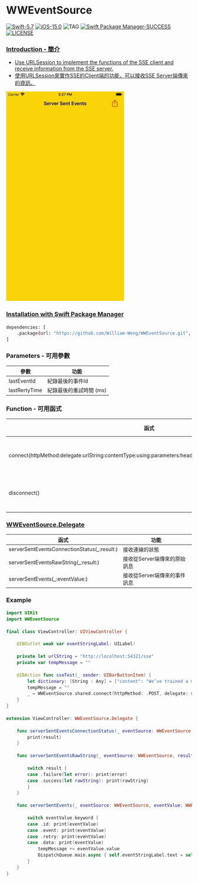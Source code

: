 # WWEventSource
[![Swift-5.7](https://img.shields.io/badge/Swift-5.7-orange.svg?style=flat)](https://developer.apple.com/swift/) [![iOS-15.0](https://img.shields.io/badge/iOS-15.0-pink.svg?style=flat)](https://developer.apple.com/swift/) ![TAG](https://img.shields.io/github/v/tag/William-Weng/WWEventSource) [![Swift Package Manager-SUCCESS](https://img.shields.io/badge/Swift_Package_Manager-SUCCESS-blue.svg?style=flat)](https://developer.apple.com/swift/) [![LICENSE](https://img.shields.io/badge/LICENSE-MIT-yellow.svg?style=flat)](https://developer.apple.com/swift/)

### [Introduction - 簡介](https://swiftpackageindex.com/William-Weng)
- [Use URLSession to implement the functions of the SSE client and receive information from the SSE server.]()
- [使用URLSession來實作SSE的Client端的功能，可以接收SSE Server端傳來的資訊。](https://apifox.com/apiskills/sse-vs-websocket/)

![](./Example.webp)

### [Installation with Swift Package Manager](https://medium.com/彼得潘的-swift-ios-app-開發問題解答集/使用-spm-安裝第三方套件-xcode-11-新功能-2c4ffcf85b4b)
```bash
dependencies: [
    .package(url: "https://github.com/William-Weng/WWEventSource.git", .upToNextMajor(from: "1.3.2"))
]
```

### Parameters - 可用參數
|參數|功能|
|-|-|
|lastEventId|紀錄最後的事件Id|
|lastRertyTime|紀錄最後的重試時間 (ms)|

### Function - 可用函式
|函式|功能|
|-|-|
|connect(httpMethod:delegate:urlString:contentType:using:parameters:headers:httpBodyType:configuration:queue:)|開啟SSE連線|
|disconnect()|關閉SSE連線|

### [WWEventSource.Delegate](https://ezgif.com/video-to-webp)
|函式|功能|
|-|-|
|serverSentEventsConnectionStatus(_:result:)|接收連線的狀態|
|serverSentEventsRawString(_:result:)|接收從Server端傳來的原始訊息|
|serverSentEvents(_:eventValue:)|接收從Server端傳來的事件訊息|

### Example
```swift
import UIKit
import WWEventSource

final class ViewController: UIViewController {

    @IBOutlet weak var eventStringLabel: UILabel!
    
    private let urlString = "http://localhost:54321/sse"
    private var tempMessage = ""
    
    @IBAction func sseTest(_ sender: UIBarButtonItem) {
        let dictionary: [String : Any] = ["content": "We’ve trained a model called ChatGPT which interacts in a conversational way. The dialogue format makes it possible for ChatGPT to answer followup questions, admit its mistakes, challenge incorrect premises, and reject inappropriate requests.", "delayTime": 0.05]
        tempMessage = ""
        _ = WWEventSource.shared.connect(httpMethod: .POST, delegate: self, urlString: urlString, httpBodyType: .dictionary(dictionary))
    }
}

extension ViewController: WWEventSource.Delegate {
    
    func serverSentEventsConnectionStatus(_ eventSource: WWEventSource, result: Result<WWEventSource.ConnectionStatus, Error>) {
        print(result)
    }
    
    func serverSentEventsRawString(_ eventSource: WWEventSource, result: Result<String, Error>) {
        
        switch result {
        case .failure(let error): print(error)
        case .success(let rawString): print(rawString)
        }
    }
    
    func serverSentEvents(_ eventSource: WWEventSource, eventValue: WWEventSource.EventValue) {
        
        switch eventValue.keyword {
        case .id: print(eventValue)
        case .event: print(eventValue)
        case .retry: print(eventValue)
        case .data: print(eventValue)
            tempMessage += eventValue.value
            DispatchQueue.main.async { self.eventStringLabel.text = self.tempMessage }
        }
    }
}
```


